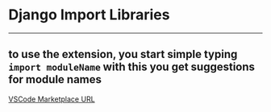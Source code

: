 # Django Import Libraries

---

## to use the extension, you start simple typing `import moduleName` with this you get suggestions for module names


[VSCode Marketplace URL](https://marketplace.visualstudio.com/items?itemName=DhavalVira.django-import-libraries)